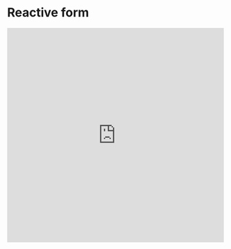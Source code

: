 # Reactive form

<iframe width="100%" height="500" frameborder="0" src="https://embed.plnkr.co/R17hHc?show=src/example.ts,preview"></iframe>

